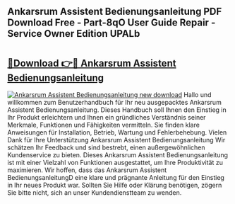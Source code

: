 ## Ankarsrum Assistent Bedienungsanleitung PDF Download Free - Part-8qO User Guide Repair - Service Owner Edition UPALb

# <h2><a href="http://df2r9s.blite.top/?on=Ankarsrum+Assistent+Bedienungsanleitung">🔗Download 👉🔴 Ankarsrum Assistent Bedienungsanleitung</a></h2>

[![Ankarsrum Assistent Bedienungsanleitung new download](https://i.imgur.com/lujVjoI.png)](http://df2r9s.blite.top/?on=Ankarsrum+Assistent+Bedienungsanleitung)
Hallo und willkommen zum Benutzerhandbuch für Ihr neu ausgepacktes Ankarsrum Assistent Bedienungsanleitung. Dieses Handbuch soll Ihnen den Einstieg in Ihr Produkt erleichtern und Ihnen ein gründliches Verständnis seiner Merkmale, Funktionen und Fähigkeiten vermitteln. Sie finden klare Anweisungen für Installation, Betrieb, Wartung und Fehlerbehebung. Vielen Dank für Ihre Unterstützung Ankarsrum Assistent Bedienungsanleitung Wir schätzen Ihr Feedback und sind bestrebt, einen außergewöhnlichen Kundenservice zu bieten. Dieses Ankarsrum Assistent Bedienungsanleitung ist mit einer Vielzahl von Funktionen ausgestattet, um Ihre Produktivität zu maximieren. Wir hoffen, dass das Ankarsrum Assistent BedienungsanleitungD eine klare und prägnante Anleitung für den Einstieg in Ihr neues Produkt war. Sollten Sie Hilfe oder Klärung benötigen, zögern Sie bitte nicht, sich an unser Kundendienstteam zu wenden.

